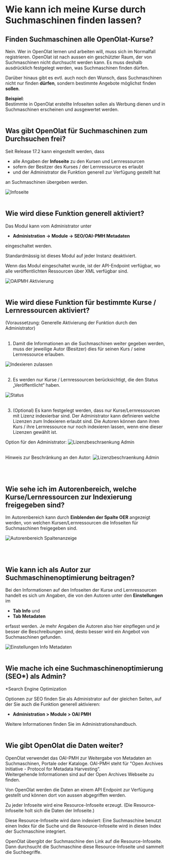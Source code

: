 # Wie kann ich meine Kurse durch Suchmaschinen finden lassen?

## Finden Suchmaschinen alle OpenOlat-Kurse?

Nein. Wer in OpenOlat lernen und arbeiten will, muss sich im Normalfall registrieren. OpenOlat ist nach aussen ein geschützter Raum, der von Suchmaschinen nicht durchsucht werden kann. Es muss deshalb ausdrücklich festgelegt werden, was Suchmaschinen finden dürfen.

Darüber hinaus gibt es evtl. auch noch den Wunsch, dass Suchmaschinen nicht nur finden <b>dürfen</b>, sondern bestimmte Angebote möglichst finden <b>sollen</b>. 

<b>Beispiel</b>: <br>Bestimmte in OpenOlat erstellte Infoseiten sollen als Werbung dienen und in Suchmaschinen erscheinen und ausgewertet werden.
<br><br>

## Was gibt OpenOlat für Suchmaschinen zum Durchsuchen frei?

Seit Release 17.2 kann eingestellt werden, dass
- alle Angaben der <b>Infoseite</b> zu den Kursen und Lernressourcen
- sofern der Besitzer des Kurses / der Lernressource es erlaubt
- und der Administrator die Funktion generell zur Verfügung gestellt hat 

an Suchmaschinen übergeben werden.

![Infoseite](assets/Infoseite1.png)
<br><br>

## Wie wird diese Funktion generell aktiviert?

Das Modul kann vom Administrator unter 
- <b>Administration -> Module -> SEO/OAI-PMH Metadaten</b>

eingeschaltet werden. 

Standardmässig ist dieses Modul auf jeder Instanz deaktiviert.

Wenn das Modul eingeschaltet wurde, ist der API-Endpoint verfügbar, wo alle veröffentlichten Ressourcen über XML verfügbar sind.

![OAIPMH Aktivierung](assets/OAIPMH_Aktivierung.png)
<br><br>

## Wie wird diese Funktion für bestimmte Kurse / Lernressourcen aktiviert?

(Voraussetzung: Generelle Aktivierung der Funktion durch den Administrator)
<br><br>

1. Damit die Informationen an die Suchmaschinen weiter gegeben werden, muss der jeweilige Autor (Besitzer) dies für seinen Kurs / seine Lernressource erlauben.

![Indexieren zulassen](assets/Indexieren_zulassen.png)
<br><br>

2. Es werden nur Kurse / Lernressourcen berücksichtigt, die den Status „Veröffentlicht“ haben.

![Status](assets/Status.png)
<br><br>

3. (Optional) Es kann festgelegt werden, dass nur Kurse/Lernressourcen mit Lizenz indexierbar sind. Der Administrator kann definieren welche Lizenzen zum Indexieren erlaubt sind. Die Autoren können dann ihren Kurs / ihre Lernressource nur noch indexieren lassen, wenn eine dieser Lizenzen gewählt ist.

Option für den Administrator:
![Lizenzbeschraenkung Admin](assets/Lizenzbeschraenkung_Admin2.png)
<br><br>

Hinweis zur Beschränkung an den Autor:
![Lizenzbeschraenkung Admin](assets/Lizenzbeschraenkung_Autor.png)

<br><br>

## Wie sehe ich im Autorenbereich, welche Kurse/Lernressourcen zur Indexierung freigegeben sind?

Im Autorenbereich kann durch <b>Einblenden der Spalte OER</b> angezeigt werden, von welchen Kursen/Lernressourcen die Infoseiten für Suchmaschinen freigegeben sind.

![Autorenbereich Spaltenanzeige](assets/Autorenbereich_Spaltenanzeige.png)

<br><br>

## Wie kann ich als Autor zur Suchmaschinenoptimierung beitragen?

Bei den Informationen auf den Infoseiten der Kurse und Lernressourcen handelt es sich um Angaben, die von den Autoren unter den <b>Einstellungen</b> im 
* <b>Tab Info</b> und 
* <b>Tab Metadaten</b> <br>

erfasst werden. Je mehr Angaben die Autoren also hier einpflegen und je besser die Beschreibungen sind, desto besser wird ein Angebot von Suchmaschinen gefunden.

![Einstellungen Info Metadaten](assets/Einstellungen_Info_Metadaten.png)
<br><br>


## Wie mache ich eine Suchmaschinenoptimierung (SEO*) als Admin?
*Search Engine Optimization

Optionen zur SEO finden Sie als Administrator auf der gleichen Seiten, auf der Sie auch die Funktion generell aktivieren:

- <b>Administration > Module > OAI PMH</b>

Weitere Informationen finden Sie im Administrationshandbuch.
<br><br>

## Wie gibt OpenOlat die Daten weiter?

OpenOlat verwendet das OAI-PMH zur Weitergabe von Metadaten an Suchmaschinen, Portale oder Kataloge. OAI-PMH steht für "Open Archives Initiative - Protocol for Metadata Harvesting“.<br> Weitergehende Informationen sind auf der Open Archives Webseite zu finden.

Von OpenOlat werden die Daten an einem API Endpoint zur Verfügung gestellt und können dort von aussen abgegriffen werden.

Zu jeder Infoseite wird eine Resource-Infoseite erzeugt. (Die Resource-Infoseite holt sich die Daten der Infoseite.)

Diese Resource-Infoseite wird dann indexiert: Eine Suchmaschine benutzt einen Index für die Suche und die Resource-Infoseite wird in diesen Index der Suchmaschine integriert.

OpenOlat übergibt der Suchmaschine den Link auf die Resource-Infoseite. Dann durchsucht die Suchmaschine diese Resource-Infoseite und sammelt die Suchbegriffe.